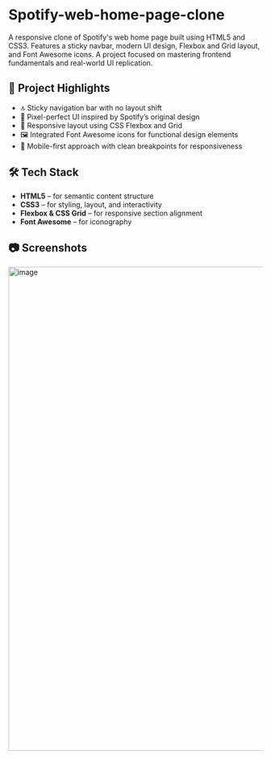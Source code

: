 # Spotify-web-home-page-clone
A responsive clone of Spotify's web home page built using HTML5 and CSS3. Features a sticky navbar, modern UI design, Flexbox and Grid layout, and Font Awesome icons. A project focused on mastering frontend fundamentals and real-world UI replication.

## 🚀 Project Highlights

- 🔝 Sticky navigation bar with no layout shift
- 🎨 Pixel-perfect UI inspired by Spotify’s original design
- 📐 Responsive layout using CSS Flexbox and Grid
- 🖼️ Integrated Font Awesome icons for functional design elements
- 📱 Mobile-first approach with clean breakpoints for responsiveness

## 🛠️ Tech Stack

- **HTML5** – for semantic content structure
- **CSS3** – for styling, layout, and interactivity
- **Flexbox & CSS Grid** – for responsive section alignment
- **Font Awesome** – for iconography

## 📷 Screenshots

<img width="960" alt="image" src="https://github.com/user-attachments/assets/17a3b138-36b3-43f3-9df1-050b490ed730" />



